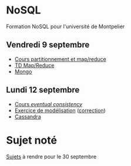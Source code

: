 # NoSQL

Formation NoSQL pour l'université de Montpelier

## Vendredi 9 septembre

- [Cours partitionnement et map/reduce](cours/sharding.md)
- [TD Map/Reduce](tp/td-map-reduce.md)
- [Mongo](tp/mongo.md)

## Lundi 12 septembre

- [Cours _eventual consistency_](cours/eventual_consistency.md)
- [Exercice de modélisation](tp/modelisation.md) ([correction](tp/reponses.md))
- [Cassandra](tp/cassandra.md)

# Sujet noté

[Sujets](tp/sujets.md) à rendre pour le 30 septembre
